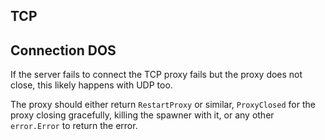 ## TCP
## Connection DOS 
If the server fails to connect the TCP proxy fails but the proxy does not close, this likely happens with UDP too.

The proxy should either return `RestartProxy` or similar, `ProxyClosed` for the proxy closing gracefully, killing the spawner with it, or any other `error.Error` to return the error.
